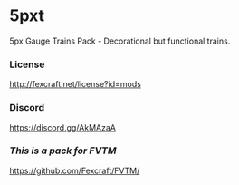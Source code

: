 # 5pxt
5px Gauge Trains Pack - Decorational but functional trains.

### License
http://fexcraft.net/license?id=mods

### Discord
https://discord.gg/AkMAzaA

### _This is a pack for FVTM_
https://github.com/Fexcraft/FVTM/
